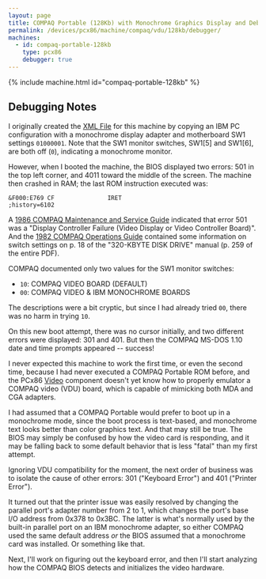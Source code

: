 ```yaml
---
layout: page
title: COMPAQ Portable (128Kb) with Monochrome Graphics Display and Debugger
permalink: /devices/pcx86/machine/compaq/vdu/128kb/debugger/
machines:
  - id: compaq-portable-128kb
    type: pcx86
    debugger: true
---
```


{% include machine.html id="compaq-portable-128kb" %}

Debugging Notes
---------------

I originally created the [XML File](machine.xml) for this machine by copying an IBM PC configuration with
a monochrome display adapter and motherboard SW1 settings `01000001`.  Note that the SW1 monitor switches,
SW1[5] and SW1[6], are both off (`0`), indicating a monochrome monitor.

However, when I booted the machine, the BIOS displayed two errors: 501 in the top left corner, and 4011
toward the middle of the screen.  The machine then crashed in RAM; the last ROM instruction executed was:

    &F000:E769 CF               IRET                              ;history=6102

A [1986 COMPAQ Maintenance and Service Guide](http://www.minuszerodegrees.net/manuals/Compaq%20Portable_Plus_286%20-%20Maintenance%20and%20Service%20Guide.pdf)
indicated that error 501 was a "Display Controller Failure (Video Display or Video Controller Board)".
And the [1982 COMPAQ Operations Guide](/pubs/pc/software/dos/compaq/1.10) contained some information on switch
settings on p. 18 of the "320-KBYTE DISK DRIVE" manual (p. 259 of the entire PDF).

COMPAQ documented only two values for the SW1 monitor switches:

- `10`: COMPAQ VIDEO BOARD (DEFAULT)
- `00`: COMPAQ VIDEO & IBM MONOCHROME BOARDS

The descriptions were a bit cryptic, but since I had already tried `00`, there was no harm in trying `10`.

On this new boot attempt, there was no cursor initially, and two different errors were displayed: 301
and 401.  But then the COMPAQ MS-DOS 1.10 date and time prompts appeared -- success!

I never expected this machine to work the first time, or even the second time, because I had never executed
a COMPAQ Portable ROM before, and the PCx86 [Video](/modules/pcx86/lib/video.js) component doesn't yet know how
to properly emulator a COMPAQ video (VDU) board, which is capable of mimicking both MDA and CGA adapters.

I had assumed that a COMPAQ Portable would prefer to boot up in a monochrome mode, since the boot process is
text-based, and monochrome text looks better than color graphics text.  And that may still be true.  The BIOS
may simply be confused by how the video card is responding, and it may be falling back to some default behavior
that is less "fatal" than my first attempt.

Ignoring VDU compatibility for the moment, the next order of business was to isolate the cause of other errors:
301 ("Keyboard Error") and 401 ("Printer Error").

It turned out that the printer issue was easily resolved by changing the parallel port's adapter number from 2 to 1,
which changes the port's base I/O address from 0x378 to 0x3BC.  The latter is what's normally used by the built-in
parallel port on an IBM monochrome adapter, so either COMPAQ used the same default address *or* the BIOS assumed that
a monochrome card was installed.  Or something like that.

Next, I'll work on figuring out the keyboard error, and then I'll start analyzing how the COMPAQ BIOS detects and
initializes the video hardware.
